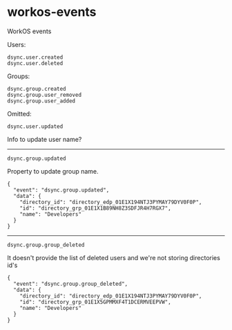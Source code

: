 # workos-events
WorkOS events 

Users:
```
dsync.user.created
dsync.user.deleted
```
Groups:
```
dsync.group.created
dsync.group.user_removed
dsync.group.user_added
```

Omitted:
```
dsync.user.updated
```
Info to update user name?
***
```
dsync.group.updated
```
Property to update group name.
```
{
  "event": "dsync.group.updated",
  "data": {
    "directory_id": "directory_edp_01E1X194NTJ3PYMAY79DYV0F0P",
    "id": "directory_grp_01E1X1B89NH8Z3SDFJR4H7RGX7",
    "name": "Developers"
  }
}
```
***
``` 
dsync.group.group_deleted
```
It doesn't provide the list of deleted users and we're not storing directories id's
```
{
  "event": "dsync.group.group_deleted",
  "data": {
    "directory_id": "directory_edp_01E1X194NTJ3PYMAY79DYV0F0P",
    "id": "directory_grp_01E1X5GPMMXF4T1DCERMVEEPVW",
    "name": "Developers"
  }
}
```
